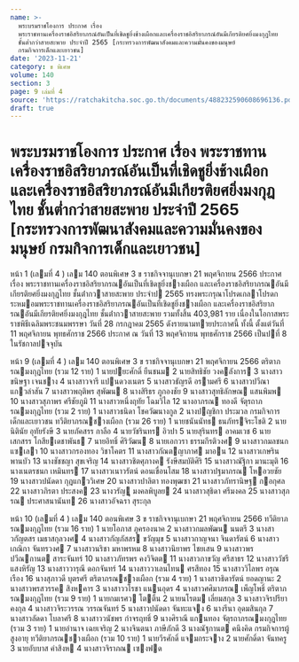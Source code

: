 ```yaml
---
name: >-
  พระบรมราชโองการ ประกาศ เรื่อง
  พระราชทานเครื่องราชอิสริยาภรณ์อันเป็นที่เชิดชูยิ่งช้างเผือกและเครื่องราชอิสริยาภรณ์อันมีเกียรติยศยิ่งมงกุฎไทย
  ชั้นต่ำกว่าสายสะพาย ประจำปี 2565 [กระทรวงการพัฒนาสังคมและความมั่นคงของมนุษย์
  กรมกิจการเด็กและเยาวชน]
date: '2023-11-21'
category: ข พิเศษ
volume: 140
section: 3
page: 9 เล่มที่ 4
source: 'https://ratchakitcha.soc.go.th/documents/488232590608696136.pdf'
draft: true
---
```


# พระบรมราชโองการ ประกาศ เรื่อง พระราชทานเครื่องราชอิสริยาภรณ์อันเป็นที่เชิดชูยิ่งช้างเผือกและเครื่องราชอิสริยาภรณ์อันมีเกียรติยศยิ่งมงกุฎไทย ชั้นต่ำกว่าสายสะพาย ประจำปี 2565 [กระทรวงการพัฒนาสังคมและความมั่นคงของมนุษย์ กรมกิจการเด็กและเยาวชน]

หน้า 1 (เลมที่ 4 ) เลม 140 ตอนพิเศษ 3 ข ราชกิจจานุเบกษา 21 พฤศจิกายน 2566 ประกาศ เรื่อง พระราชทานเครื่องราชอิสริยาภรณอันเป็นที่เชิดชูยิ่งชางเผือก และเครื่องราชอิสริยาภรณอันมีเกียรติยศยิ่งมงกุฎไทย ชั้นต่ํากวาสายสะพาย ประจําป 2565 ทรงพระกรุณาโปรดเกลาโปรดกระหมอมพระราชทานเครื่องราชอิสริยาภรณอันเป็นที่เชิดชูยิ่งชางเผือก และเครื่องราชอิสริยาภรณอันมีเกียรติยศยิ่งมงกุฎไทย ชั้นต่ํากวาสายสะพาย รวมทั้งสิ้น 403,981 ราย เนื่องในโอกาสพระราชพิธีเฉลิมพระชนมพรรษา วันที่ 28 กรกฎาคม 2565 ดังรายนามทายประกาศนี้ ทั้งนี้ ตั้งแต่วันที่ 11 พฤศจิกายน พุทธศักราช 2566 ประกาศ ณ วันที่ 13 พฤศจิกายน พุทธศักราช 2566 เป็นปที่ 8 ในรัชกาลปจจุบัน

หน้า 9 (เลมที่ 4 ) เลม 140 ตอนพิเศษ 3 ข ราชกิจจานุเบกษา 21 พฤศจิกายน 2566 ตริตาภรณมงกุฎไทย (รวม 12 ราย) 1 นายปยะศักดิ์ ยืนชนม 2 นายสิทธิชัย วงคลังการ 3 นางสาวขนิษฐา เจนชาง 4 นางสาวจารี แปนดวงเนตร 5 นางสาวธัญรดี อรามศรี 6 นางสาวปวีณา แกวลําสัน 7 นางสาวพฤติพร สุพัฒน 8 นางสิริธร ภูกองชัย 9 นางสาวสุทธิลักษณ แสนพิมพ 10 นางสาวสุภาพร ศรีชัยภูมิ 11 นางสาวหนึ่งฤทัย โฉมวิไล 12 นางอาภรณ ทองดี จัตุรถาภรณมงกุฎไทย (รวม 2 ราย) 1 นางสาวธนิดา โชควัฒนางกูล 2 นางปญชิกา ประมวล กรมกิจการเด็กและเยาวชน ทวีติยาภรณชางเผือก (รวม 26 ราย) 1 นายชนันนัทธ ธนภัทรจิระโชติ 2 นายนิตินัย อุทัยรังษี 3 นายภัคสรร กาลือ 4 นายวัชรินทร อิวปา 5 นายสุรินทร อาคมเวช 6 นายเสกสรร โกสียเดชาพันธ 7 นายอิทธิ์ ศิริวัฒน 8 นายเอกวรา ธรรมกีรติวงศ 9 นางสาวกมลชนก แซเลา 10 นางสาวกรองทอง วิชาโคตร 11 นางสาวกัณตญาภาศ มาอน 12 นางสาวเกษริน พานบัว 13 นางชัชชญา สุขเจริญ 14 นางสาวชิตศุภางค รังษีสมบัติศิริ 15 นางสาวณัฐิกา มานะมุติ 16 นางเนตรชนก เหมินทร 17 นางสาวเนาวรัตน์ ดอนเขื่อนโสม 18 นางสาวปฐมาภรณ โหอวยชัย 19 นางสาวปนัดดา กุฎแกววิเศษ 20 นางสาวปาลิตา ทองพุฒซา 21 นางสาวภัทรานิษฐ กอกุศล 22 นางสาวภิรตา ประสงค 23 นางวรัญู มงคลพิบูลย 24 นางสาวสุธิดา ศรีมงคล 25 นางสาวสุภรณ ประศาสนานันท 26 นางสาวอัจฉรา สุระกุล

หน้า 10 (เลมที่ 4 ) เลม 140 ตอนพิเศษ 3 ข ราชกิจจานุเบกษา 21 พฤศจิกายน 2566 ทวีติยาภรณมงกุฎไทย (รวม 16 ราย) 1 นายโอภาส ภูครองนาค 2 นางสาวกมลพัฒน นนตรี 3 นางสาวกัญตสร เมธาสกุลวงศ 4 นางสาวกัญภัสสร ขวัญมุข 5 นางสาวกาญจนา จินดารัตน์ 6 นางสาวเกณิกา จันทรวงศ 7 นางสาวนริชา มหาพรหม 8 นางสาวนิยาพร ไชยเสน 9 นางสาวพรปวีณกานต สาระจันทร์ 10 นางสาวภัทรพร คงวิจิตต 11 นางสาวภาขวัญ ศรีสาธร 12 นางสาววัชรี แสงหิรัญ 13 นางสาววารุณี ดอกจันทร์ 14 นางสาววาเลนไทน ศรสีทอง 15 นางสาววิไลพร อรุณเรือง 16 นางสุภาวดี บุตรศรี ตริตาภรณชางเผือก (รวม 4 ราย) 1 นางสาวธิดารัตน์ ยอดญานะ 2 นางสาวพรสวรรค สิงหคาร 3 นางสาววโรชา แนนอุดร 4 นางสาวศศิมาภรณ เพ็ญโพธิ์ ตริตาภรณมงกุฎไทย (รวม 9 ราย) 1 นายกมเรศว โตติ้น 2 นายนโรตม เลี่ยมสกุล 3 นางสาวจิรปรียา คงกุล 4 นางสาวจิระวรรณ วรรณจันทร์ 5 นางสาวปนัดดา จันทะแจง 6 นางรีนา อุดมสินกุล 7 นางสาวลัดดา โบลาศรี 8 นางสาววนัชพร กําจรฤทธิ์ 9 นางศิราณี แกนทอง จัตุรถาภรณมงกุฎไทย (รวม 3 ราย) 1 นายอํานาจ เฉยเจริญ 2 นางจินตนา ภาษีภักดี 3 นางณัฐกานต คนึงคิด กรมกิจการผู้สูงอายุ ทวีติยาภรณชางเผือก (รวม 10 ราย) 1 นายวีรศักดิ์ แจมกระจาง 2 นายศักดิ์ดา จันทครู 3 นายอับบาส คําสิงห 4 นางสาวจิราภณ เซงฟด
